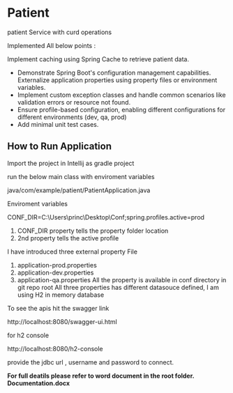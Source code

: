 # Patient
patient Service with curd operations

Implemented All below points :

Implement caching using Spring Cache to retrieve patient data.
- Demonstrate Spring Boot's configuration management capabilities. Externalize application
properties using property files or environment variables.
- Implement custom exception classes and handle common scenarios like validation errors or
resource not found.
- Ensure profile-based configuration, enabling different configurations for different environments
(dev, qa, prod)
- Add minimal unit test cases.

How to Run Application
-------------------------------------------------------
Import the project in Intellij as gradle project

run the below main class with enviroment variables

java/com/example/patient/PatientApplication.java

Enviroment variables

CONF_DIR=C:\Users\princ\Desktop\Conf;spring.profiles.active=prod

1. CONF_DIR property tells the property folder location
2. 2nd property tells the active profile

I have introduced three external property File
1. application-prod.properties
2. application-dev.properties
3. application-qa.properties
All the property is available in conf directory in git repo root
All three properties has different datasouce defined, I am using H2 in memory database

To see the apis hit the swagger link

http://localhost:8080/swagger-ui.html

for h2 console

http://localhost:8080/h2-console

provide the jdbc url , username and password to connect.



**For full deatils please refer to word document in the root folder.
Documentation.docx**




